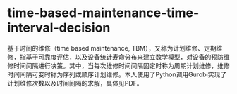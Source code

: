 # time-based-maintenance-time-interval-decision
基于时间的维修（time based maintenance, TBM），又称为计划维修、定期维修，指基于可靠度评估，以及设备统计寿命分布来建立数学模型，对设备的预防维修时间间隔进行决策。其中，当每次维修时间间隔固定时称为周期计划维修，维修时间间隔可变时称为序列或顺序计划维修。本人使用了Python调用Gurobi实现了计划维修次数以及时间间隔的求解，具体见PDF。
